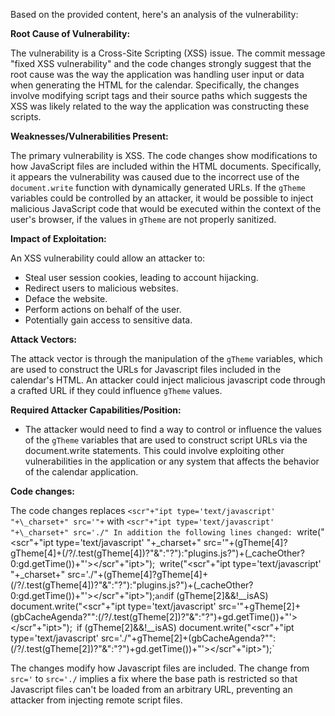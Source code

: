 Based on the provided content, here's an analysis of the vulnerability:

**Root Cause of Vulnerability:**

The vulnerability is a Cross-Site Scripting (XSS) issue. The commit message "fixed XSS vulnerability" and the code changes strongly suggest that the root cause was the way the application was handling user input or data when generating the HTML for the calendar. Specifically, the changes involve modifying script tags and their source paths which suggests the XSS was likely related to the way the application was constructing these scripts. 

**Weaknesses/Vulnerabilities Present:**

The primary vulnerability is XSS. The code changes show modifications to how JavaScript files are included within the HTML documents. Specifically, it appears the vulnerability was caused due to the incorrect use of the `document.write` function with dynamically generated URLs. If the `gTheme` variables could be controlled by an attacker, it would be possible to inject malicious JavaScript code that would be executed within the context of the user's browser, if the values in  `gTheme`  are not properly sanitized.

**Impact of Exploitation:**

An XSS vulnerability could allow an attacker to:
*   Steal user session cookies, leading to account hijacking.
*   Redirect users to malicious websites.
*   Deface the website.
*   Perform actions on behalf of the user.
*   Potentially gain access to sensitive data.

**Attack Vectors:**

The attack vector is through the manipulation of the `gTheme` variables, which are used to construct the URLs for Javascript files included in the calendar's HTML. An attacker could inject malicious javascript code through a crafted URL if they could influence `gTheme` values.

**Required Attacker Capabilities/Position:**
*   The attacker would need to find a way to control or influence the values of the `gTheme` variables that are used to construct script URLs via the document.write statements. This could involve exploiting other vulnerabilities in the application or any system that affects the behavior of the calendar application.

**Code changes:**

The code changes replaces `<scr"+"ipt type='text/javascript' "+\_charset+" src='"+` with `<scr"+"ipt type='text/javascript' "+\_charset+" src='./"
In addition the following lines changed:
`write("<scr"+"ipt type='text/javascript' "+\_charset+" src='"+(gTheme[4]?gTheme[4]+(/\?/.test(gTheme[4])?"&":"?"):"plugins.js?")+(\_cacheOther?0:gd.getTime())+"'></scr"+"ipt>");`
`write("<scr"+"ipt type='text/javascript' "+\_charset+" src='./"+(gTheme[4]?gTheme[4]+(/\?/.test(gTheme[4])?"&":"?"):"plugins.js?")+(\_cacheOther?0:gd.getTime())+"'></scr"+"ipt>");`
and
`if (gTheme[2]&&!\_\_isAS) document.write("<scr"+"ipt type='text/javascript' src='"+gTheme[2]+(gbCacheAgenda?"":(/\?/.test(gTheme[2])?"&":"?")+gd.getTime())+"'></scr"+"ipt>");`
`if (gTheme[2]&&!\_\_isAS) document.write("<scr"+"ipt type='text/javascript' src='./"+gTheme[2]+(gbCacheAgenda?"":(/\?/.test(gTheme[2])?"&":"?")+gd.getTime())+"'></scr"+"ipt>");`

The changes modify how Javascript files are included. The change from `src='` to `src='./` implies a fix where the base path is restricted so that Javascript files can't be loaded from an arbitrary URL, preventing an attacker from injecting remote script files.